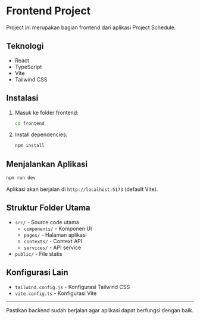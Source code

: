 # Frontend Project

Project ini merupakan bagian frontend dari aplikasi Project Schedule.

## Teknologi

- React
- TypeScript
- Vite
- Tailwind CSS

## Instalasi

1. Masuk ke folder frontend:
   ```bash
   cd frontend
   ```
2. Install dependencies:
   ```bash
   npm install
   ```

## Menjalankan Aplikasi

```bash
npm run dev
```

Aplikasi akan berjalan di `http://localhost:5173` (default Vite).

## Struktur Folder Utama

- `src/` - Source code utama
  - `components/` - Komponen UI
  - `pages/` - Halaman aplikasi
  - `contexts/` - Context API
  - `services/` - API service
- `public/` - File statis

## Konfigurasi Lain

- `tailwind.config.js` - Konfigurasi Tailwind CSS
- `vite.config.ts` - Konfigurasi Vite

---

Pastikan backend sudah berjalan agar aplikasi dapat berfungsi dengan baik.
